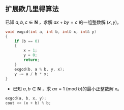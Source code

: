 ## 扩展欧几里得算法
已知 $a,b,c \in \mathbf{N}$ ，求解 $ax+by=c$ 的一组整数解 $(x,y)$。
```cpp
void exgcd(int a, int b, int& x, int& y)
{
    if (b == 0)
    {
        x = 1;
        y = 0;
        return;
    }
    exgcd(b, a % b, y, x);
    y -= a / b * x;
}
```
- 已知 $a,b \in \mathbf{N}$ ，求 $ax \equiv 1 \ (\mathrm{mod} \ b)$的最小正整数解 $x$。
```cpp
exgcd(a, b, x, y);
cout << (x + b) % b;
```